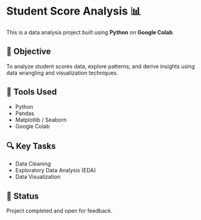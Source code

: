 # Student Score Analysis 📊

This is a data analysis project built using **Python** on **Google Colab**.

## 📌 Objective
To analyze student scores data, explore patterns, and derive insights using data wrangling and visualization techniques.

## 🔧 Tools Used
- Python
- Pandas
- Matplotlib / Seaborn
- Google Colab

## 🔍 Key Tasks
- Data Cleaning
- Exploratory Data Analysis (EDA)
- Data Visualization

## 📝 Status
Project completed and open for feedback.
